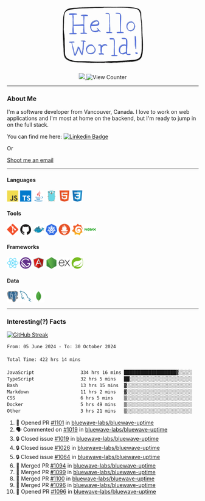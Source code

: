 <div align="center">
    <img src="./img/hello_world.webp" height="200px" width="">
    <div>
        <a href="https://www.linkedin.com/in/ajhollid">
            <img src="https://img.shields.io/badge/LinkedIn-blue"/>
        </a>
        <img src="https://komarev.com/ghpvc/?username=ajhollid&color=yellow" alt="View Counter">
    </div>
</div>

---

### About Me

I'm a software developer from Vancouver, Canada. I love to work on web applications and I'm most at home on the backend, but I'm ready to jump in on the full stack.

You can find me here: [![Linkedin Badge](https://img.shields.io/badge/-ajhollid-blue?style=flat&logo=Linkedin&logoColor=white)](https://www.linkedin.com/in/ajhollid)

Or

[Shoot me an email](mailto:ajhollid@gmail.com)

---

#### Languages

<div>
    <img src="./img/devicons/javascript-original.svg" width=30 height=30 alt="JavaScript">
    <img src="/img/devicons/typescript-original.svg" width=30 height=30 alt="TypeScript">
    <img src="./img/devicons/java-original.svg" width=30 height=30 alt="Java">
    <img src="./img/devicons/go-original.svg" width=30 height=30 alt="Golang">
    <img src="./img/devicons/html5-original.svg" width=30 height=30 alt="HTML 5">
    <img src="./img/devicons/css3-original.svg" width=30 height=30 alt="CSS 3">
</div>

#### Tools

<div>
    <img src="./img/devicons/git-original.svg" width=30 height=30 alt="Git">
    <img src="./img/devicons/github-original.svg" width=30 height=30 alt="Github">
    <img src="./img/devicons/docker-original.svg" width=30 
    height=30 alt="Docker">
    <img src="./img/devicons/kubernetes-original.svg" width=30 height=30 alt="K8">
    <img src="./img/devicons/prometheus-original.svg" width=30 height=30 alt="Prometheus">
    <img src="./img/devicons/grafana-original.svg" width=30 height=30 alt="Grafana">
    <img src="./img/devicons/nginx-original.svg" width=30 height=30 alt="Nginx">
</div>

#### Frameworks

<div>
    <img src="./img/devicons/react-original.svg" width=30 height=30 alt="React">
    <img src="./img/devicons/gatsby-original.svg" width=30 height=30 alt="Gatsby">
    <img src="./img/devicons/angularjs-original.svg" width=30 height=30 alt="AngularJS">
    <img src="./img/devicons/nodejs-original.svg" width=30 height=30 alt="NodeJS">
    <img src="./img/devicons/express-original.svg" width=30 height=30 alt="Express">
    <img src="./img/devicons/spring-original.svg" width=30 height=30 alt="Spring">
</div>

#### Data

<div>
    <img src="./img/devicons/postgresql-original.svg" width=30 height=30 alt="Postgresql">
    <img src="./img/devicons/mysql-original.svg" width=30 height=30 alt="Mysql">
    <img src="./img/devicons/mongodb-original.svg" width=30 height=30 alt="MongoDB">
</div>

---

### Interesting(?) Facts

[![GitHub Streak](http://github-readme-streak-stats.herokuapp.com?user=ajhollid)](https://git.io/streak-stats)

 <!--START_SECTION:waka-->

```txt
From: 05 June 2024 - To: 30 October 2024

Total Time: 422 hrs 14 mins

JavaScript                 334 hrs 16 mins ███████████████████▓░░░░░   78.55 %
TypeScript                 32 hrs 5 mins   ██░░░░░░░░░░░░░░░░░░░░░░░   07.54 %
Bash                       13 hrs 15 mins  ▓░░░░░░░░░░░░░░░░░░░░░░░░   03.11 %
Markdown                   11 hrs 2 mins   ▓░░░░░░░░░░░░░░░░░░░░░░░░   02.59 %
CSS                        6 hrs 5 mins    ▒░░░░░░░░░░░░░░░░░░░░░░░░   01.43 %
Docker                     5 hrs 49 mins   ▒░░░░░░░░░░░░░░░░░░░░░░░░   01.37 %
Other                      3 hrs 21 mins   ▒░░░░░░░░░░░░░░░░░░░░░░░░   00.79 %
```

<!--END_SECTION:waka-->


<!--START_SECTION:activity-->
1. 💪 Opened PR [#1101](https://github.com/bluewave-labs/bluewave-uptime/pull/1101) in [bluewave-labs/bluewave-uptime](https://github.com/bluewave-labs/bluewave-uptime)
2. 🗣 Commented on [#1019](https://github.com/bluewave-labs/bluewave-uptime/issues/1019#issuecomment-2449108965) in [bluewave-labs/bluewave-uptime](https://github.com/bluewave-labs/bluewave-uptime)
3. 🔒 Closed issue [#1019](https://github.com/bluewave-labs/bluewave-uptime/issues/1019) in [bluewave-labs/bluewave-uptime](https://github.com/bluewave-labs/bluewave-uptime)
4. 🔒 Closed issue [#1026](https://github.com/bluewave-labs/bluewave-uptime/issues/1026) in [bluewave-labs/bluewave-uptime](https://github.com/bluewave-labs/bluewave-uptime)
5. 🔒 Closed issue [#1064](https://github.com/bluewave-labs/bluewave-uptime/issues/1064) in [bluewave-labs/bluewave-uptime](https://github.com/bluewave-labs/bluewave-uptime)
6. 🎉 Merged PR [#1094](https://github.com/bluewave-labs/bluewave-uptime/pull/1094) in [bluewave-labs/bluewave-uptime](https://github.com/bluewave-labs/bluewave-uptime)
7. 🎉 Merged PR [#1099](https://github.com/bluewave-labs/bluewave-uptime/pull/1099) in [bluewave-labs/bluewave-uptime](https://github.com/bluewave-labs/bluewave-uptime)
8. 🎉 Merged PR [#1100](https://github.com/bluewave-labs/bluewave-uptime/pull/1100) in [bluewave-labs/bluewave-uptime](https://github.com/bluewave-labs/bluewave-uptime)
9. 🎉 Merged PR [#1096](https://github.com/bluewave-labs/bluewave-uptime/pull/1096) in [bluewave-labs/bluewave-uptime](https://github.com/bluewave-labs/bluewave-uptime)
10. 💪 Opened PR [#1096](https://github.com/bluewave-labs/bluewave-uptime/pull/1096) in [bluewave-labs/bluewave-uptime](https://github.com/bluewave-labs/bluewave-uptime)
<!--END_SECTION:activity-->
